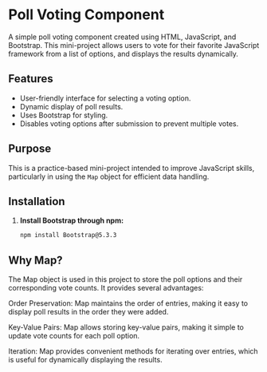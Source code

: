 # Poll Voting Component

A simple poll voting component created using HTML, JavaScript, and Bootstrap. This mini-project allows users to vote for their favorite JavaScript framework from a list of options, and displays the results dynamically.

## Features

- User-friendly interface for selecting a voting option.
- Dynamic display of poll results.
- Uses Bootstrap for styling.
- Disables voting options after submission to prevent multiple votes.

## Purpose

This is a practice-based mini-project intended to improve JavaScript skills, particularly in using the `Map` object for efficient data handling.

## Installation

1. **Install Bootstrap through npm:**
    ```sh
   npm install Bootstrap@5.3.3

## Why Map?

The Map object is used in this project to store the poll options and their corresponding vote counts. It provides several advantages:

Order Preservation: Map maintains the order of entries, making it easy to display poll results in the order they were added.

Key-Value Pairs: Map allows storing key-value pairs, making it simple to update vote counts for each poll option.

Iteration: Map provides convenient methods for iterating over entries, which is useful for dynamically displaying the results.
